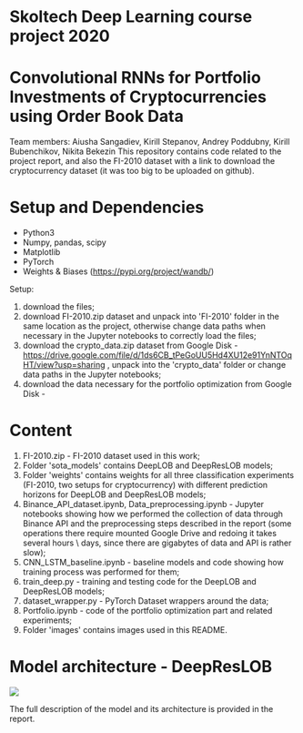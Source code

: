 # Skoltech Deep Learning course project 2020
# Convolutional RNNs for Portfolio Investments of Cryptocurrencies using Order Book Data

Team members: Aiusha Sangadiev, Kirill Stepanov, Andrey Poddubny, Kirill Bubenchikov, Nikita Bekezin
This repository contains code related to the project report, and also the FI-2010 dataset with a link to download the cryptocurrency dataset (it was too big to be uploaded on github).

# Setup and Dependencies

+ Python3
+ Numpy, pandas, scipy
+ Matplotlib
+ PyTorch
+ Weights & Biases (https://pypi.org/project/wandb/)

Setup:
1) download the files;
2) download FI-2010.zip dataset and unpack into 'FI-2010' folder in the same location as the project, otherwise change data paths when necessary in the Jupyter notebooks to correctly load the files;
3) download the crypto_data.zip dataset from Google Disk - https://drive.google.com/file/d/1ds6CB_tPeGoUU5Hd4XU12e91YnNTOqHT/view?usp=sharing , unpack into the 'crypto_data' folder or change data paths in the Jupyter notebooks;
4) download the data necessary for the portfolio optimization from Google Disk - 

# Content

1) FI-2010.zip - FI-2010 dataset used in this work;
2) Folder 'sota_models' contains DeepLOB and DeepResLOB models;
3) Folder 'weights' contains weights for all three classification experiments (FI-2010, two setups for cryptocurrency) with different prediction horizons for DeepLOB and DeepResLOB models;
4) Binance_API_dataset.ipynb, Data_preprocessing.ipynb - Jupyter notebooks showing how we performed the collection of data through Binance API and the preprocessing steps described in the report (some operations there require mounted Google Drive and redoing it takes several hours \ days, since there are gigabytes of data and API is rather slow);
5) CNN_LSTM_baseline.ipynb - baseline models and code showing how training process was performed for them;
6) train_deep.py - training and testing code for the DeepLOB and DeepResLOB models;
7) dataset_wrapper.py - PyTorch Dataset wrappers around the data;
8) Portfolio.ipynb - code of the portfolio optimization part and related experiments;
9) Folder 'images' contains images used in this README.

# Model architecture - DeepResLOB

![](/image/deep_res_lob.png)

The full description of the model and its architecture is provided in the report.
